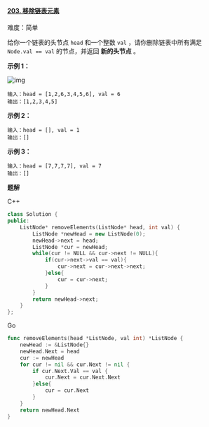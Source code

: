 #### [203. 移除链表元素](https://leetcode-cn.com/problems/remove-linked-list-elements/)

难度：简单

给你一个链表的头节点 `head` 和一个整数 `val` ，请你删除链表中所有满足 `Node.val == val` 的节点，并返回 **新的头节点** 。

 

**示例 1：**

![img](https://assets.leetcode.com/uploads/2021/03/06/removelinked-list.jpg)

```
输入：head = [1,2,6,3,4,5,6], val = 6
输出：[1,2,3,4,5]
```

**示例 2：**

```
输入：head = [], val = 1
输出：[]
```

**示例 3：**

```
输入：head = [7,7,7,7], val = 7
输出：[]
```



**题解**

C++

```c++
class Solution {
public:
    ListNode* removeElements(ListNode* head, int val) {
        ListNode *newHead = new ListNode(0);
        newHead->next = head;
        ListNode *cur = newHead;
        while(cur != NULL && cur->next != NULL){
            if(cur->next->val == val){
                cur->next = cur->next->next;
            }else{
                cur = cur->next;
            }
        }
        return newHead->next;
    }
};
```

Go

```go
func removeElements(head *ListNode, val int) *ListNode {
    newHead := &ListNode{}
    newHead.Next = head
    cur := newHead
    for cur != nil && cur.Next != nil {
        if cur.Next.Val == val {
            cur.Next = cur.Next.Next
        }else{
            cur = cur.Next
        }
    }
    return newHead.Next
}
```